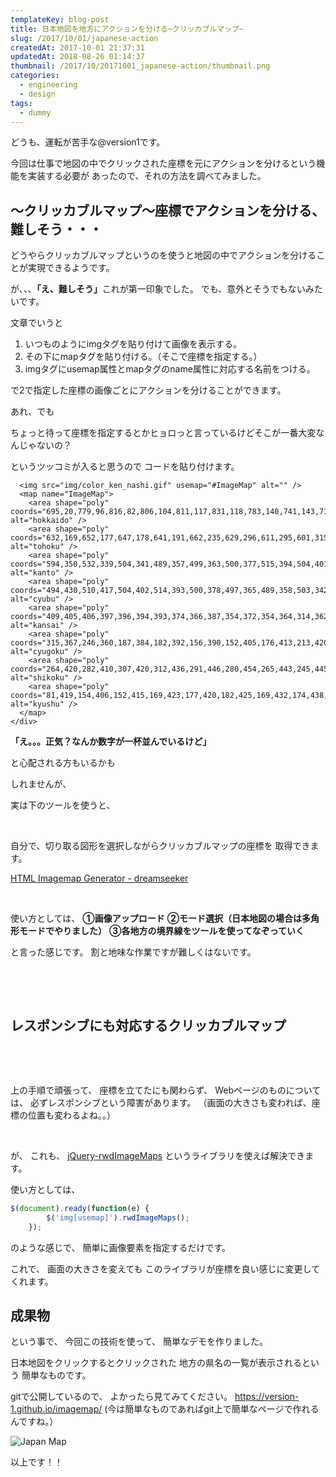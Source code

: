 ```yaml
---
templateKey: blog-post
title: 日本地図を地方にアクションを分ける~クリッカブルマップ~
slug: /2017/10/01/japanese-action
createdAt: 2017-10-01 21:37:31
updatedAt: 2018-08-26 01:14:37
thumbnail: /2017/10/20171001_japanese-action/thumbnail.png
categories:
  - engineering
  - design
tags:
  - dummy
---
```


どうも、運転が苦手な@version1です。

今回は仕事で地図の中でクリックされた座標を元にアクションを分けるという機能を実装する必要が
あったので、それの方法を調べてみました。

<div class="adsense"></div>

<h2 class="chapter">〜クリッカブルマップ〜座標でアクションを分ける、難しそう・・・</h2>

どうやらクリッカブルマップというのを使うと地図の中でアクションを分けることが実現できるようです。

が、、、<strong>「え、難しそう」</strong>これが第一印象でした。
でも、意外とそうでもないみたいです。

<div class="mid-article"></div>

文章でいうと
<ol>
 	<li>
いつものようにimgタグを貼り付けて画像を表示する。
</li>
 	<li>
その下にmapタグを貼り付ける。（そこで座標を指定する。）
</li>
 	<li>
imgタグにusemap属性とmapタグのname属性に対応する名前をつける。
</li>
</ol>

で2で指定した座標の画像ごとにアクションを分けることができます。

あれ、でも

ちょっと待って座標を指定するとかヒョロっと言っているけどそこが一番大変なんじゃないの？

というツッコミが入ると思うので
コードを貼り付けます。

```markup
  <img src="img/color_ken_nashi.gif" usemap="#ImageMap" alt="" />
  <map name="ImageMap">
    <area shape="poly" coords="695,20,779,96,816,82,806,104,811,117,831,118,783,140,741,143,716,168,661,132,633,142,611,127,625,144,638,161,620,159,593,171,590,162,598,145,589,133,592,119,614,114,623,111,619,100,626,96,636,104,656,106,663,85,676,82,673,83" alt="hokkaido" />
    <area shape="poly" coords="632,169,652,177,647,178,641,191,662,235,629,296,611,295,601,315,606,337,532,337,531,325,553,309,562,290,553,279,579,248,583,229,576,229,573,223,589,215,582,197,632,169,632,169" alt="tohoku" />
    <area shape="poly" coords="594,350,532,339,504,341,489,357,499,363,500,377,515,394,504,401,509,411,524,410,539,421,560,417,574,401,587,399,577,381,577,381" alt="kanto" />
    <area shape="poly" coords="494,430,510,417,504,402,514,393,500,378,497,365,489,358,503,342,528,336,528,324,552,310,562,290,552,282,502,321,455,330,447,338,434,331,453,309,450,307,429,312,419,340,378,365,378,370,369,378,355,372,358,382,369,389,397,376,397,395,407,399,414,417,421,422,421,422" alt="cyubu" />
    <area shape="poly" coords="409,405,406,397,396,394,393,374,366,387,354,372,354,364,314,362,318,372,303,388,306,399,321,399,335,409,327,437,355,455,393,432,403,433,410,426,410,426" alt="kansai" />
    <area shape="poly" coords="315,367,246,360,187,384,182,392,156,390,152,405,176,413,213,420,222,403,230,409,260,409,266,403,286,407,306,400,301,401" alt="cyugoku" />
    <area shape="poly" coords="264,420,282,410,307,420,312,436,291,446,280,454,265,443,245,445,239,453,228,458,223,469,209,463,205,456,208,443,194,433,217,429,235,414,244,422,242,422" alt="shikoku" />
    <area shape="poly" coords="81,419,154,406,152,415,169,423,177,420,182,425,169,432,174,438,183,438,184,445,180,451,190,455,139,510,106,517,86,501,98,469,94,443,82,437,82,437" alt="kyushu" />
  </map>
</div>

```

<strong>「え。。。正気？なんか数字が一杯並んでいるけど」</strong>
&nbsp;

と心配される方もいるかも

しれませんが、

実は下のツールを使うと、

&nbsp;

自分で、切り取る図形を選択しながらクリッカブルマップの座標を
取得できます。


<a href="https://labs.d-s-b.jp/ImagemapGenerator/">HTML Imagemap Generator - dreamseeker</a>

&nbsp;

使い方としては、
<strong>①画像アップロード</strong>
<strong>②モード選択（日本地図の場合は多角形モードでやりました）</strong>
<strong>③各地方の境界線をツールを使ってなぞっていく</strong>

と言った感じです。
割と地味な作業ですが難しくはないです。

&nbsp;

&nbsp;
<h2 class="chapter">レスポンシブにも対応するクリッカブルマップ</h2>
&nbsp;

&nbsp;

上の手順で頑張って、
座標を立てたにも関わらず、
Webページのものについては、
必ずレスポンシブという障害があります。
（画面の大きさも変われば、座標の位置も変わるよね。。）

&nbsp;

が、
これも、
<a href="https://github.com/stowball/jQuery-rwdImageMaps">jQuery-rwdImageMaps</a>
というライブラリを使えば解決できます。


使い方としては、
```javascript
$(document).ready(function(e) {
        $('img[usemap]').rwdImageMaps();
    });

```

のような感じで、
簡単に画像要素を指定するだけです。

これで、
画面の大きさを変えても
このライブラリが座標を良い感じに変更してくれます。

<h2 class="chapter">成果物</h2>

という事で、
今回この技術を使って、
簡単なデモを作りました。


日本地図をクリックするとクリックされた
地方の県名の一覧が表示されるという
簡単なものです。


gitで公開しているので、
よかったら見てみてください。
<a href="https://version-1.github.io/imagemap/">https://version-1.github.io/imagemap/</a>
(今は簡単なものであればgit上で簡単なページで作れるんですね。）


<img class="post-image" src="https://statics.ver-1-0.net/uploads/2017/10/20171001_japanese-action/japan-map.png" alt="Japan Map"/>

以上です！！

<div class="after-article"></div>

